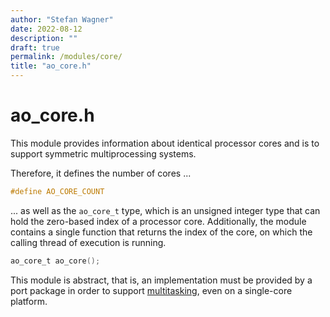 ```yaml
---
author: "Stefan Wagner"
date: 2022-08-12
description: ""
draft: true
permalink: /modules/core/
title: "ao_core.h"
---
```


# ao_core.h

This module provides information about identical processor cores and is to support symmetric multiprocessing systems.

Therefore, it defines the number of cores ...

```c
#define AO_CORE_COUNT
```

... as well as the `ao_core_t` type, which is an unsigned integer type that can hold the zero-based index of a processor core.  Additionally, the module contains a single function that returns the index of the core, on which the calling thread of execution is running.

```c
ao_core_t ao_core();
```

This module is abstract, that is, an implementation must be provided by a port package in order to support [multitasking](multitasking.md), even on a single-core platform.
